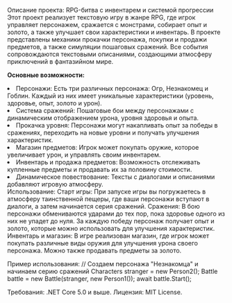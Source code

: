 Описание проекта: 
RPG-битва с инвентарем и системой прогрессии
Этот проект реализует текстовую игру в жанре RPG, где игрок управляет персонажем, сражается с монстрами, собирает опыт и золото, а также улучшает свои характеристики и инвентарь. В проекте представлены механики прокачки персонажа, покупки и продажи предметов, а также симуляции пошаговых сражений. Все события сопровождаются текстовыми описаниями, создающими атмосферу приключений в фантазийном мире.

<b>Основные возможности:</b>
<li>Персонажи: Есть три различных персонажа: Огр, Незнакомец и Гоблин. Каждый из них имеет уникальные характеристики (уровень, здоровье, опыт, золото и урон).</li>
<li>Система сражений: Пошаговые бои между персонажами с динамическим отображением урона, уровня здоровья и опыта.</li>
<li>Прокачка уровня: Персонажи могут накапливать опыт за победы в сражениях, переходить на новые уровни и получать улучшения характеристик.</li>
<li>Магазин предметов: Игрок может покупать оружие, которое увеличивает урон, и управлять своим инвентарем.</li>
<li>Инвентарь и продажа предметов: Возможность отслеживать купленные предметы и продавать их за половину стоимости.</li>
<li>Динамическое повествование: Тексты с диалогами и описаниями добавляют игровую атмосферу.</li>
Использование:
Старт игры:
При запуске игры вы погружаетесь в атмосферу таинственной пещеры, где ваши персонажи вступают в диалоги, а затем начинается серия сражений.
Сражения:
В бою персонажи обмениваются ударами до тех пор, пока здоровье одного из них не упадет до нуля. За каждую победу персонаж получает опыт и золото, которые можно использовать для улучшения характеристик.
Инвентарь и магазин:
В игре реализован магазин, где игрок может покупать различные виды оружия для улучшения урона своего персонажа. Можно также продавать предметы за золото.

Пример использования:
// Создаем персонажа "Незнакомца" и начинаем серию сражений
Characters stranger = new Person2();
Battle battle = new Battle(stranger, new Person1()); 
await battle.Start();

Требования:
.NET Core 5.0 и выше.
Лицензия:
MIT License.
